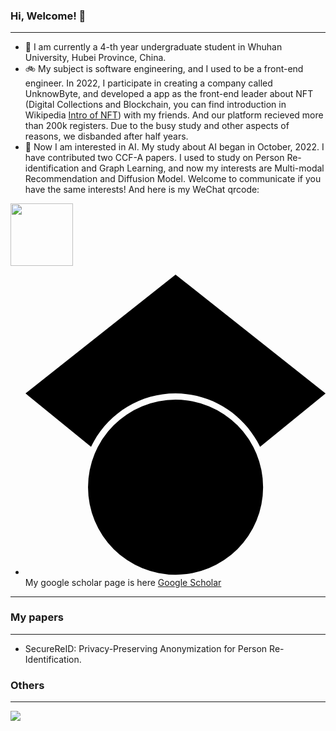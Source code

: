 ### Hi, Welcome! 👋
***
- 🏫 I am currently a 4-th year undergraduate student in Whuhan University, Hubei Province, China. 
- 🚲 My subject is software engineering, and I used to be a front-end engineer. In 2022, I participate in creating a company called UnknowByte, and developed a app as the front-end leader about NFT (Digital Collections and Blockchain, you can find introduction in Wikipedia [Intro of NFT](https://en.wikipedia.org/wiki/Non-fungible_token)) with my friends. And our platform recieved more than 200k registers. Due to the busy study and other aspects of reasons, we disbanded after half years.
- 🚗 Now I am interested in AI. My study about AI began in October, 2022. I have contributed two CCF-A papers. I used to study on Person Re-identification and Graph Learning, and now my interests are Multi-modal Recommendation and Diffusion Model. Welcome to communicate if you have the same interests! And here is my WeChat qrcode:

<img width="100" height="100" src="[url](https://user-images.githubusercontent.com/68014311/227837704-f503d46f-bc36-437a-bc8a-fe9824bdc60b.jpg)" />

- <svg role="img" viewBox="0 0 24 24" xmlns="http://www.w3.org/2000/svg"><path d="M5.242 13.769L0 9.5 12 0l12 9.5-5.242 4.269C17.548 11.249 14.978 9.5 12 9.5c-2.977 0-5.548 1.748-6.758 4.269zM12 10a7 7 0 1 0 0 14 7 7 0 0 0 0-14z"/></svg> My google scholar page is here [Google Scholar](https://scholar.google.com.hk/citations?hl=zh-CN&user=fRwq42IAAAAJ)

***

### My papers
***
- SecureReID: Privacy-Preserving Anonymization for Person Re-Identification.

### Others
***
![](https://github-readme-stats.vercel.app/api?username=shenwei)

